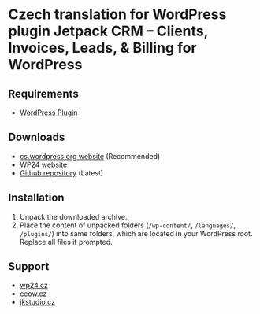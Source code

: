 # Czech translation for WordPress plugin Jetpack CRM – Clients, Invoices, Leads, & Billing for WordPress


## Requirements

* [WordPress Plugin](https://cs.wordpress.org/plugins/zero-bs-crm/)

## Downloads

* [cs.wordpress.org website](https://translate.wordpress.org/locale/cs/default/wp-plugins/zero-bs-crm/) (Recommended)
* [WP24 website](https://wp24.cz/jetpack-crm)
* [Github repository](https://github.com/WordPress24CZ/Jetpack-CRM/releases) (Latest)

## Installation

1. Unpack the downloaded archive.
2. Place the content of unpacked folders (`/wp-content/`, `/languages/`, `/plugins/`) into same folders, which are located in
   your WordPress root. Replace all files if prompted.
   
## Support

* [wp24.cz](https://www.wp24.cz)
* [ccow.cz](https://ccow.cz/)
* [jkstudio.cz](https://www.jkstudio.cz)
